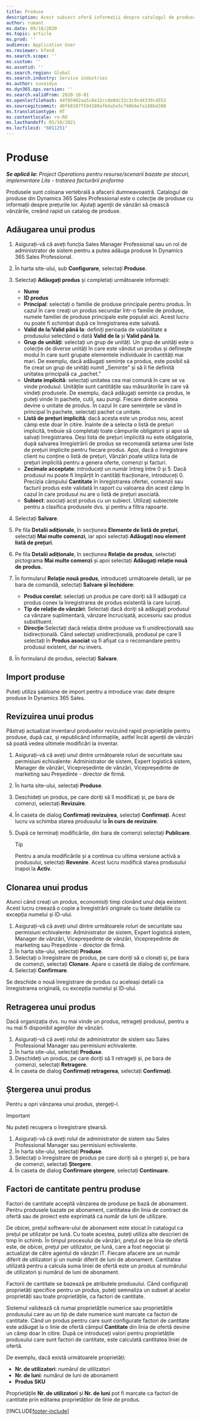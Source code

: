 ```yaml
---
title: Produse
description: Acest subiect oferă informații despre catalogul de produse pe care îl puteți utiliza pentru a oferi clienților informații despre produsele și prețurile oferite de organizația dvs.
author: rumant
ms.date: 09/18/2020
ms.topic: article
ms.prod: ''
audience: Application User
ms.reviewer: kfend
ms.search.scope: ''
ms.custom: ''
ms.assetid: ''
ms.search.region: Global
ms.search.industry: Service industries
ms.author: suvaidya
ms.dyn365.ops.version: ''
ms.search.validFrom: 2020-10-01
ms.openlocfilehash: 44f85982aa5c8e32ccde0dc32c3c9cd4339c4552
ms.sourcegitcommit: 40f68387f594180af64a5e5c748b6efa188bd300
ms.translationtype: HT
ms.contentlocale: ro-RO
ms.lasthandoff: 05/10/2021
ms.locfileid: "6011251"
---
```

# <a name="products"></a>Produse

_**Se aplică la:** Project Operations pentru resurse/scenarii bazate pe stocuri, implementare Lite - tratarea facturării proforma_

Produsele sunt coloana vertebrală a afacerii dumneavoastră. Catalogul de produse din Dynamics 365 Sales Professional este o colecție de produse cu informații despre prețurile lor. Ajutați agenții de vânzări să crească vânzările, creând rapid un catalog de produse.

## <a name="add-a-product"></a>Adăugarea unui produs

1.  Asigurați-vă că aveți funcția Sales Manager Professional sau un rol de administrator de sistem pentru a putea adăuga produse în Dynamics 365 Sales Professional.
2.  În harta site-ului, sub **Configurare**, selectați **Produse**.
3.  Selectați **Adăugați produs** și completați următoarele informații:

    -  **Nume**
    -  **ID produs**
    -  **Principal**: selectați o familie de produse principale pentru produs. În cazul în care creați un produs secundar într-o familie de produse, numele familiei de produse principale este populat aici. Acest lucru nu poate fi schimbat după ce înregistrarea este salvată.
    -  **Valid de la**/**Valid până la**: definiți perioada de valabilitate a produsului selectând o dată **Valid de la** și **Valid până la**.
    -  **Grup de unități**: selectați un grup de unități. Un grup de unități este o colecție de diverse unități în care este vândut un produs și definește modul în care sunt grupate elementele individuale în cantități mai mari. De exemplu, dacă adăugați semințe ca produs, este posibil să fie creat un grup de unități numit „Semințe” și să îi fie definită unitatea principală ca „pachet.”
    -  **Unitate implicită**: selectați unitatea cea mai comună în care se va vinde produsul. Unitățile sunt cantitățile sau măsurătorile în care vă vindeți produsele. De exemplu, dacă adăugați semințe ca produs, le puteți vinde în pachete, cutii, sau pungi. Fiecare dintre acestea devine o unitate de produs. În cazul în care semințele se vând în principal în pachete, selectați pachet ca unitate.
    -  **Listă de prețuri implicită**: dacă acesta este un produs nou, acest câmp este doar în citire. Înainte de a selecta o listă de prețuri implicită, trebuie să completați toate câmpurile obligatorii și apoi să salvați înregistrarea. Deși lista de prețuri implicită nu este obligatorie, după salvarea înregistrării de produs se recomandă setarea unei liste de prețuri implicite pentru fiecare produs. Apoi, dacă o înregistrare client nu conține o listă de prețuri, Vânzări poate utiliza lista de prețuri implicită pentru a genera oferte, comenzi și facturi.
    -  **Zecimale acceptate**: introduceți un număr întreg între 0 și 5. Dacă produsul nu poate fi împărțit în cantități fracționare, introduceți 0. Precizia câmpului **Cantitate** în înregistrarea ofertei, comenzii sau facturii produs este validată în raport cu valoarea din acest câmp în cazul în care produsul nu are o listă de prețuri asociată.
    -  **Subiect**: asociați acst produs cu un subiect. Utilizaţi subiectele pentru a clasifica produsele dvs. şi pentru a filtra rapoarte.

4.  Selectați **Salvare**.
5.  Pe fila **Detalii adiționale**, în secțiunea **Elemente de listă de prețuri**, selectați **Mai multe comenzi**, iar apoi selectați **Adăugați nou element listă de prețuri**.
7.  Pe fila **Detalii adiționale**, în secțiunea **Relație de produs**, selectați pictograma **Mai multe comenzi** și apoi selectați **Adăugați relație nouă de produs.**
8.  În formularul **Relație nouă produs**, introduceți următoarele detalii, iar pe bara de comandă, selectați **Salvare și închidere**:

    -   **Produs corelat**: selectați un produs pe care doriți să îl adăugați ca produs conex la înregistrarea de produs existentă la care lucrați.
    -   **Tip de relație de vânzări**: Selectați dacă doriți să adăugați produsul ca vânzare suplimentară, vânzare încrucișată, accesoriu sau produs substituent.
    -   **Direcție**:Selectați dacă relația dintre produse va fi unidirecțională sau bidirecțională. Când selectați unidirecțională, produsul pe care îl selectați în **Produs asociat** va fi afișat ca o recomandare pentru produsul existent, dar nu invers.

9.  În formularul de produs, selectați **Salvare**.

## <a name="import-products"></a>Import produse

Puteți utiliza șabloane de import pentru a introduce vrac date despre produse în Dynamics 365 Sales.

## <a name="revise-a-product"></a>Revizuirea unui produs

Păstrați actualizat inventarul produselor revizuind rapid proprietățile pentru produse, după caz, și republicând informațiile, astfel încât agenții de vânzări să poată vedea ultimele modificări la inventar.

1.  Asigurați-vă că aveți unul dintre următoarele roluri de securitate sau permisiuni echivalente: Administrator de sistem, Expert logistică sistem, Manager de vânzări, Vicepreședinte de vânzări, Vicepreședinte de marketing sau Președinte - director de firmă.
2.  În harta site-ului, selectați **Produse**.
3.  Deschideți un produs, pe care doriți să îl modificați și, pe bara de comenzi, selectați **Revizuire**.
4.  În caseta de dialog **Confirmați revizuirea**, selectați **Confirmați**. Acest lucru va schimba starea produsului la **În curs de revizuire**.
5.  După ce terminați modificările, din bara de comenzi selectați **Publicare**.

    > [!TIP]
    > Pentru a anula modificările și a continua cu ultima versiune activă a produsului, selectați **Revenire**. Acest lucru modifică starea produsului înapoi la **Activ**.

## <a name="clone-a-product"></a>Clonarea unui produs 

Atunci când creați un produs, economisiți timp clonând unul deja existent. Acest lucru creează o copie a înregistrării originale cu toate detaliile cu excepția numelui și ID-ului.

1.  Asigurați-vă că aveți unul dintre următoarele roluri de securitate sau permisiuni echivalente: Administrator de sistem, Expert logistică sistem, Manager de vânzări, Vicepreședinte de vânzări, Vicepreședinte de marketing sau Președinte - director de firmă.
2.  În harta site-ului, selectați **Produse**.
3.  Selectați o înregistrare de produs, pe care doriți să o clonați și, pe bara de comenzi, selectați **Clonare**. Apare o casetă de dialog de confirmare.
4.  Selectați **Confirmare**.

Se deschide o nouă înregistrare de produs cu aceleași detalii ca înregistrarea originală, cu excepția numelui și ID-ului.

## <a name="retire-a-product"></a>Retragerea unui produs 

Dacă organizația dvs. nu mai vinde un produs, retrageți produsul, pentru a nu mai fi disponibil agenților de vânzări.

1.  Asigurați-vă că aveți rolul de administrator de sistem sau Sales Professional Manager sau permisiuni echivalente.
2.  În harta site-ului, selectați **Produse**.
3.  Deschideți un produs, pe care doriți să îl retrageți și, pe bara de comenzi, selectați **Retragere**.
4.  În caseta de dialog **Confirmați retragerea**, selectați **Confirmați**.


## <a name="delete-a-product"></a>Ștergerea unui produs

Pentru a opri vânzarea unui produs, ștergeți-l.

> [!IMPORTANT]
> Nu puteți recupera o înregistrare ștearsă.

1.  Asigurați-vă că aveți rolul de administrator de sistem sau Sales Professional Manager sau permisiuni echivalente.
2.  În harta site-ului, selectați **Produse**.
3.  Selectați o înregistrare de produs pe care doriți să o ștergeți și, pe bara de comenzi, selectați **Ștergere**.
4.  În caseta de dialog **Confirmare ștergere**, selectați **Continuare**.
 
 ## <a name="quantity-factors-for-products"></a>Factori de cantitate pentru produse

Factori de cantitate acceptă vânzarea de produse pe bază de abonament. Pentru produsele bazate pe abonament, cantitatea din linia de contract de ofertă sau de proiect este exprimată ca număr de luni de utilizare.

De obicei, prețul software-ului de abonament este stocat în catalogul ca prețul pe utilizator pe lună. Cu toate acestea, puteți utiliza alte descrieri de timp în schimb. În timpul procesului de vânzări, prețul de pe linia de ofertă este, de obicei, prețul per utilizator, pe lună, care a fost negociat și actualizat de către agentul de vânzări IT. Fiecare afacere are un număr diferit de utilizatori și un număr diferit de luni de abonament. Cantitatea utilizată pentru a calcula suma liniei de ofertă este un produs al numărului de utilizatori și numărul de luni de abonament.

Factorii de cantitate se bazează pe atributele produsului. Când configurați proprietăți specifice pentru un produs, puteți semnaliza un subset al acelor proprietăți sau toate proprietățile, ca factori de cantitate.

Sistemul validează că numai proprietățile numerice sau proprietățile produsului care au un tip de date numerice sunt marcate ca factori de cantitate. Când un produs pentru care sunt configurate factori de cantitate este adăugat la o linie de ofertă câmpul **Cantitate** din linia de ofertă devine un câmp doar în citire. După ce introduceți valori pentru proprietățile produsului care sunt factori de cantitate, este calculată cantitatea liniei de ofertă.

De exemplu, dacă există următoarele proprietăți: 

- **Nr. de utilizatori**: numărul de utilizatori 
- **Nr. de luni**: numărul de luni de abonament
- **Produs SKU** 

Proprietățile **Nr. de utilizatori** și **Nr. de luni** pot fi marcate ca factori de cantitate prin editarea proprietăților de linie de produs. 


[!INCLUDE[footer-include](../includes/footer-banner.md)]